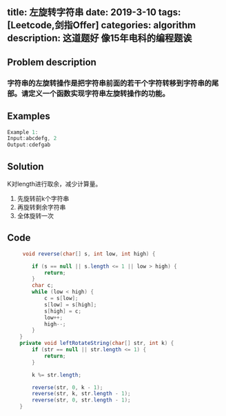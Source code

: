 title: 左旋转字符串
date: 2019-3-10
tags: [Leetcode,剑指Offer]
categories: algorithm
description: 这道题好 像15年电科的编程题诶
---
## Problem description
  ### 字符串的左旋转操作是把字符串前面的若干个字符转移到字符串的尾部。请定义一个函数实现字符串左旋转操作的功能。
 ## Examples
``` java
Example 1:
Input:abcdefg, 2
Output:cdefgab
```
## Solution
K对length进行取余，减少计算量。
1. 先旋转前k个字符串
2. 再旋转剩余字符串
3. 全体旋转一次

## Code

```java
     void reverse(char[] s, int low, int high) {

        if (s == null || s.length <= 1 || low > high) {
            return;
        }
        char c;
        while (low < high) {
            c = s[low];
            s[low] = s[high];
            s[high] = c;
            low++;
            high--;
        }
    }
    private void leftRotateString(char[] str, int k) {
        if (str == null || str.length <= 1) {
            return;
        }

        k %= str.length;

        reverse(str, 0, k - 1);
        reverse(str, k, str.length - 1);
        reverse(str, 0, str.length - 1);
    }

```